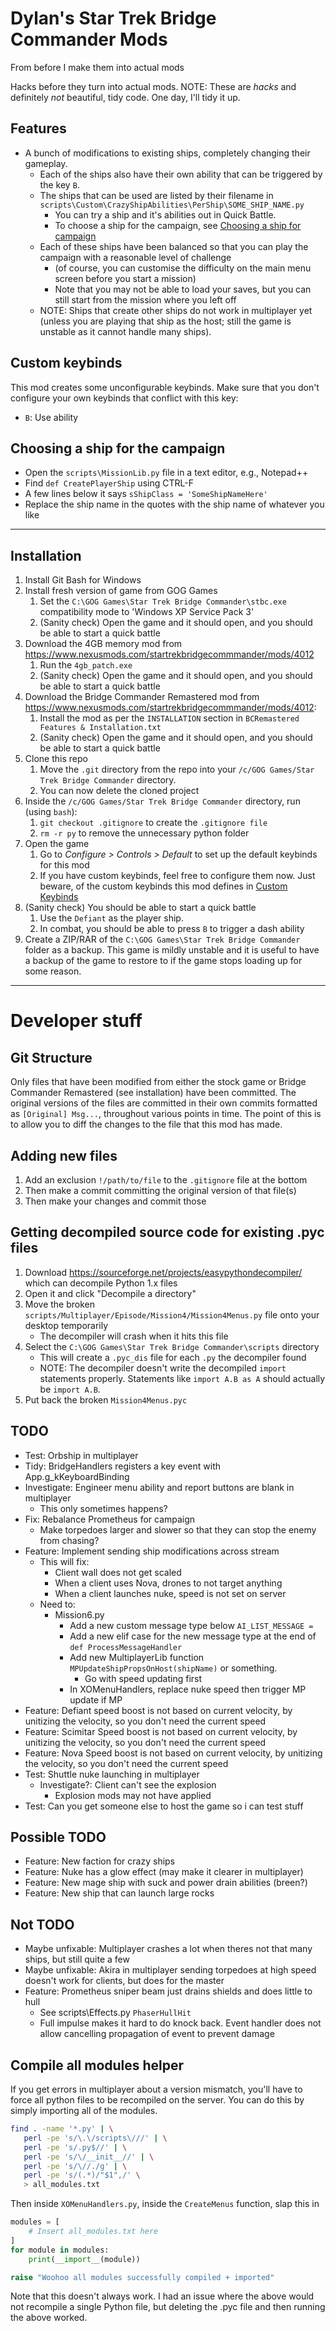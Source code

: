 # Dylan's Star Trek Bridge Commander Mods

From before I make them into actual mods

Hacks before they turn into actual mods. NOTE: These are *hacks* and definitely *not* beautiful, tidy code.
One day, I'll tidy it up.

## Features

- A bunch of modifications to existing ships, completely changing their gameplay.
    - Each of the ships also have their own ability that can be triggered by the key `B`.
    - The ships that can be used are listed by their filename in `scripts\Custom\CrazyShipAbilities\PerShip\SOME_SHIP_NAME.py`
        - You can try a ship and it's abilities out in Quick Battle.
        - To choose a ship for the campaign, see [Choosing a ship for campaign](#choosing-a-ship-for-the-campaign)
    - Each of these ships have been balanced so that you can play the campaign with a reasonable level of challenge
        - (of course, you can customise the difficulty on the main menu screen before you start a mission)
        - Note that you may not be able to load your saves, but you can still start from the mission where you left off
    - NOTE: Ships that create other ships do not work in multiplayer yet (unless you are playing that ship as the host; still the game is unstable as it cannot handle many ships).

## Custom keybinds

This mod creates some unconfigurable keybinds. Make sure that you don't configure your own keybinds that conflict with this key:

- `B`: Use ability

## Choosing a ship for the campaign

- Open the `scripts\MissionLib.py` file in a text editor, e.g., Notepad++
- Find `def CreatePlayerShip` using CTRL-F
- A few lines below it says `sShipClass = 'SomeShipNameHere'`
- Replace the ship name in the quotes with the ship name of whatever you like

---

## Installation

1. Install Git Bash for Windows
1. Install fresh version of game from GOG Games
    1. Set the `C:\GOG Games\Star Trek Bridge Commander\stbc.exe` compatibility mode to 'Windows XP Service Pack 3'
    1. (Sanity check) Open the game and it should open, and you should be able to start a quick battle
1. Download the 4GB memory mod from <https://www.nexusmods.com/startrekbridgecommmander/mods/4012>
    1. Run the `4gb_patch.exe`
    1. (Sanity check) Open the game and it should open, and you should be able to start a quick battle
1. Download the Bridge Commander Remastered mod from <https://www.nexusmods.com/startrekbridgecommmander/mods/4012>:
    1. Install the mod as per the `INSTALLATION` section in `BCRemastered Features & Installation.txt`
    1. (Sanity check) Open the game and it should open, and you should be able to start a quick battle
1. Clone this repo
    1. Move the `.git` directory from the repo into your `/c/GOG Games/Star Trek Bridge Commander` directory.
    1. You can now delete the cloned project
1. Inside the `/c/GOG Games/Star Trek Bridge Commander` directory, run (using `bash`):
    1. `git checkout .gitignore` to create the `.gitignore file`
    1. `rm -r py` to remove the unnecessary python folder
1. Open the game
    1. Go to *Configure > Controls > Default* to set up the default keybinds for this mod
    1. If you have custom keybinds, feel free to configure them now. Just beware, of the custom keybinds this mod defines in [Custom Keybinds](#custom-keybinds)
1. (Sanity check) You should be able to start a quick battle
    1. Use the `Defiant` as the player ship.
    2. In combat, you should be able to press `B` to trigger a dash ability
1. Create a ZIP/RAR of the `C:\GOG Games\Star Trek Bridge Commander` folder as a backup. This game is mildly unstable and it is useful to have a backup of the game to restore to if the game stops loading up for some reason.

---

# Developer stuff

## Git Structure

Only files that have been modified from either the stock game or Bridge Commander Remastered (see installation) have been committed.
The original versions of the files are committed in their own commits formatted as `[Original] Msg...`, throughout various points in time.
The point of this is to allow you to diff the changes to the file that this mod has made.

## Adding new files

1. Add an exclusion `!/path/to/file` to the `.gitignore` file at the bottom
1. Then make a commit committing the original version of that file(s)
1. Then make your changes and commit those

## Getting decompiled source code for existing .pyc files

1. Download <https://sourceforge.net/projects/easypythondecompiler/> which can decompile Python 1.x files
1. Open it and click "Decompile a directory"
1. Move the broken `scripts/Multiplayer/Episode/Mission4/Mission4Menus.py` file onto your desktop temporarily
    * The decompiler will crash when it hits this file
1. Select the `C:\GOG Games\Star Trek Bridge Commander\scripts` directory
    * This will create a `.pyc_dis` file for each `.py` the decompiler found
    * NOTE: The decompiler doesn't write the decompiled `import` statements properly. Statements like `import A.B as A` should actually be `import A.B`.
1. Put back the broken `Mission4Menus.pyc`

## TODO

- Test: Orbship in multiplayer
- Tidy: BridgeHandlers registers a key event with App.g_kKeyboardBinding
- Investigate: Engineer menu ability and report buttons are blank in multiplayer
    - This only sometimes happens?
- Fix: Rebalance Prometheus for campaign
    - Make torpedoes larger and slower so that they can stop the enemy from chasing?
- Feature: Implement sending ship modifications across stream
    - This will fix:
        - Client wall does not get scaled
        - When a client uses Nova, drones to not target anything
        - When a client launches nuke, speed is not set on server
    - Need to:
        - Mission6.py
            - Add a new custom message type below `AI_LIST_MESSAGE =`
            - Add a new elif case for the new message type at the end of `def ProcessMessageHandler`
            - Add new MultiplayerLib function `MPUpdateShipPropsOnHost(shipName)` or something.
                - Go with speed updating first
            - In XOMenuHandlers, replace nuke speed then trigger MP update if MP
- Feature: Defiant speed boost is not based on current velocity, by unitizing the velocity, so you don't need the current speed
- Feature: Scimitar Speed boost is not based on current velocity, by unitizing the velocity, so you don't need the current speed
- Feature: Nova Speed boost is not based on current velocity, by unitizing the velocity, so you don't need the current speed
- Test: Shuttle nuke launching in multiplayer
    - Investigate?: Client can't see the explosion
        - Explosion mods may not have applied
- Test: Can you get someone else to host the game so i can test stuff

## Possible TODO

- Feature: New faction for crazy ships
- Feature: Nuke has a glow effect (may make it clearer in multiplayer)
- Feature: New mage ship with suck and power drain abilities (breen?)
- Feature: New ship that can launch large rocks

## Not TODO

- Maybe unfixable: Multiplayer crashes a lot when theres not that many ships, but still quite a few
- Maybe unfixable: Akira in multiplayer sending torpedoes at high speed doesn't work for clients, but does for the master
- Feature: Prometheus sniper beam just drains shields and does little to hull
    - See scripts\Effects.py `PhaserHullHit`
    - Full impulse makes it hard to do knock back. Event handler does not allow cancelling propagation of event to prevent damage

## Compile all modules helper

If you get errors in multiplayer about a version mismatch, you'll have to force all python files to be recompiled on the server.
You can do this by simply importing all of the modules.

```bash
find . -name '*.py' | \
   perl -pe 's/\.\/scripts\///' | \
   perl -pe 's/.py$//' | \
   perl -pe 's/\/__init__//' | \
   perl -pe 's/\//./g' | \
   perl -pe 's/(.*)/"$1",/' \
   > all_modules.txt
```

Then inside `XOMenuHandlers.py`, inside the `CreateMenus` function, slap this in

```python
modules = [
    # Insert all_modules.txt here
]
for module in modules:
    print(__import__(module))

raise "Woohoo all modules successfully compiled + imported"
```

Note that this doesn't always work. I had an issue where the above would not recompile a single
Python file, but deleting the .pyc file and then running the above worked.
